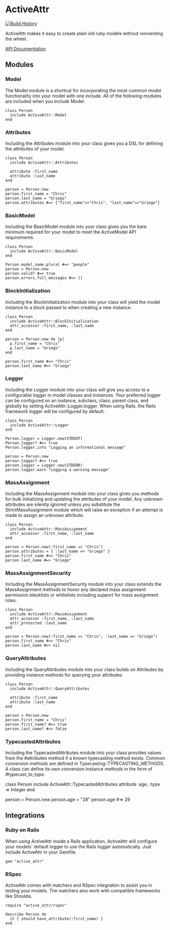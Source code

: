 # ActiveAttr #

[![Build History][2]][1]

ActiveAttr makes it easy to create plain old ruby models without reinventing
the wheel.

[API Documentation](http://rubydoc.info/gems/active_attr)

[1]: http://travis-ci.org/cgriego/active_attr
[2]: https://secure.travis-ci.org/cgriego/active_attr.png?branch=master

## Modules ##

### Model ###

The Model module is a shortcut for incorporating the most common model
functionality into your model with one include. All of the following modules
are included when you include Model.

    class Person
      include ActiveAttr::Model
    end

### Attributes ###

Including the Attributes module into your class gives you a DSL for defining
the attributes of your model.

    class Person
      include ActiveAttr::Attributes

      attribute :first_name
      attribute :last_name
    end

    person = Person.new
    person.first_name = "Chris"
    person.last_name = "Griego"
    person.attributes #=> {"first_name"=>"Chris", "last_name"=>"Griego"}

### BasicModel ###

Including the BasicModel module into your class gives you the bare minimum
required for your model to meet the ActiveModel API requirements.

    class Person
      include ActiveAttr::BasicModel
    end

    Person.model_name.plural #=> "people"
    person = Person.new
    person.valid? #=> true
    person.errors.full_messages #=> []

### BlockInitialization ###

Including the BlockInitialization module into your class will yield the model
instance to a block passed to when creating a new instance.

    class Person
      include ActiveAttr::BlockInitialization
      attr_accessor :first_name, :last_name
    end

    person = Person.new do |p|
      p.first_name = "Chris"
      p.last_name = "Griego"
    end

    person.first_name #=> "Chris"
    person.last_name #=> "Griego"

### Logger ###

Including the Logger module into your class will give you access to a
configurable logger in model classes and instances. Your preferred logger can
be configured on an instance, subclass, class, parent class, and globally by
setting ActiveAttr::Logger.logger. When using Rails, the Rails framework
logger will be configured by default.

    class Person
      include ActiveAttr::Logger
    end

    Person.logger = Logger.new(STDOUT)
    Person.logger? #=> true
    Person.logger.info "Logging an informational message"

    person = Person.new
    person.logger? #=> true
    person.logger = Logger.new(STDERR)
    person.logger.warn "Logging a warning message"

### MassAssignment ###

Including the MassAssignment module into your class gives you methods for bulk
initializing and updating the attributes of your model. Any unknown attributes
are silently ignored unless you substitute the StrictMassAssignment module
which will raise an exception if an attempt is made to assign an unknown
attribute.

    class Person
      include ActiveAttr::MassAssignment
      attr_accessor :first_name, :last_name
    end

    person = Person.new(:first_name => "Chris")
    person.attributes = { :last_name => "Griego" }
    person.first_name #=> "Chris"
    person.last_name #=> "Griego"

### MassAssignmentSecurity ###

Including the MassAssignmentSecurity module into your class extends the
MassAssignment methods to honor any declared mass assignment permission
blacklists or whitelists including support for mass assignment roles.

    class Person
      include ActiveAttr::MassAssignment
      attr_accessor :first_name, :last_name
      attr_protected :last_name
    end

    person = Person.new(:first_name => "Chris", :last_name => "Griego")
    person.first_name #=> "Chris"
    person.last_name #=> nil

### QueryAttributes ###

Including the QueryAttributes module into your class builds on Attributes by
providing instance methods for querying your attributes

    class Person
      include ActiveAttr::QueryAttributes

      attribute :first_name
      attribute :last_name
    end

    person = Person.new
    person.first_name = "Chris"
    person.first_name? #=> true
    person.last_name? #=> false

### TypecastedAttributes ###

Including the TypecastedAttributes module into your class provides values
from the #attributes method if a known typecasting method exists.  Common 
conversion methods are defined in Typecasting::TYPECASTING_METHODS.  A class
can define its own conversion instance methods in the form of #typecast_to_type.

  class Person
    include ActiveAttr::TypecastedAttributes
    attribute :age, :type => Integer
  end

  person = Person.new
  person.age = "29"
  person.age #=> 29

## Integrations ##

### Ruby on Rails ###

When using ActiveAttr inside a Rails application, ActiveAttr will configure
your models' default logger to use the Rails logger automatically. Just
include ActiveAttr in your Gemfile.

    gem "active_attr"

### RSpec ###

ActiveAttr comes with matchers and RSpec integration to assist you in testing
your models. The matchers also work with compatible frameworks like Shoulda.

    require "active_attr/rspec"

    describe Person do
      it { should have_attribute(:first_name) }
    end
